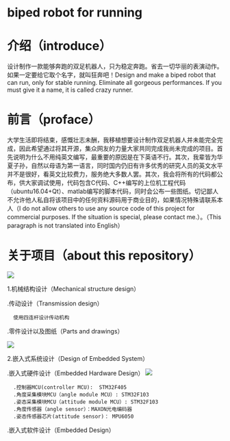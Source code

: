 # biped robot for running
# 介绍（introduce）
设计制作一款能够奔跑的双足机器人，只为稳定奔跑。省去一切华丽的表演动作。如果一定要给它取个名字，就叫狂奔吧！Design and make a biped robot that can run, only for stable running. Eliminate all gorgeous performances. If you must give it a name, it is called crazy runner.
# 前言（proface）
  大学生活即将结束，感慨壮志未酬，我移植想要设计制作双足机器人并未能完全完成，因此希望通过将其开源，集众网友的力量大家共同完成我尚未完成的项目。首先说明为什么不用纯英文编写，最重要的原因是在下英语不行。其次，我辈皆为华夏子孙，自然以母语为第一语言，同时国内仍旧有许多优秀的研究人员的英文水平并不是很好，看英文比较费力，服务绝大多数人罢。其次，我会将所有的代码都公布，供大家调试使用，代码包含C代码、C++编写的上位机工程代码（ubuntu16.04+Qt）、matlab编写的脚本代码，同时会公布一些图纸。切记鄙人不允许他人私自将该项目中的任何资料源码用于商业目的，如果情况特殊请联系本人（I do not allow others to use any source code of this project for commercial purposes. If the situation is special, please contact me.）。（This paragraph is not translated into English）
# 关于项目（about this repository）
![](https://github.com/yuan5/-biped-robot-for-running-/blob/master/image/robot2.png)

1.机械结构设计（Mechanical structure design）

  .传动设计（Transmission design）
  
      使用四连杆设计传动机构
      
  .零件设计以及图纸（Parts and drawings）
  
   ![](https://github.com/yuan5/-biped-robot-for-running-/blob/master/image/drawing.png)
   
2.嵌入式系统设计（Design of Embedded System）
  
  .嵌入式硬件设计（Embedded Hardware Design）
![](https://github.com/yuan5/-biped-robot-for-running-/blob/master/image/hardware.png) 

      .控制器MCU(controller MCU):  STM32F405
      .角度采集模块MCU（angle module MCU）: STM32F103
      .姿态采集模块MCU（attitude module MCU）: STM32F103
      .角度传感器（angle sensor）：MAXON光电编码器
      .姿态传感器芯片(attitude sensor)： MPU6050

  
  .嵌入式软件设计（Embedded  Design）
